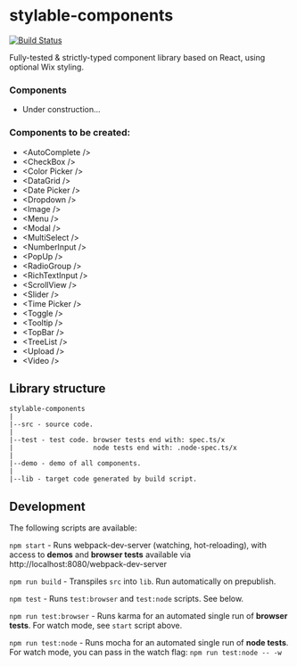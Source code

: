 # stylable-components
[![Build Status](https://travis-ci.org/wix/stylable-components.svg?branch=master)](https://travis-ci.org/wix/stylable-components)
<!-- [![Sauce Test Status](https://saucelabs.com/buildstatus/WixReactComponents)](https://saucelabs.com/u/WixReactComponents) -->

<!-- [![Sauce Test SKtatus](https://saucelabs.com/browser-matrix/WixReactComponents.svg)](https://saucelabs.com/u/WixReactComponents) -->

Fully-tested & strictly-typed component library based on React, using optional Wix styling.

### Components
- Under construction...

### Components to be created:
- &lt;AutoComplete /&gt;
- &lt;CheckBox /&gt;
- &lt;Color Picker /&gt;
- &lt;DataGrid /&gt;
- &lt;Date Picker /&gt;
- &lt;Dropdown /&gt;
- &lt;Image /&gt;
- &lt;Menu /&gt;
- &lt;Modal /&gt;
- &lt;MultiSelect /&gt;
- &lt;NumberInput /&gt;
- &lt;PopUp /&gt;
- &lt;RadioGroup /&gt;
- &lt;RichTextInput /&gt;
- &lt;ScrollView /&gt;
- &lt;Slider /&gt;
- &lt;Time Picker /&gt;
- &lt;Toggle /&gt;
- &lt;Tooltip /&gt;
- &lt;TopBar /&gt;
- &lt;TreeList /&gt;
- &lt;Upload /&gt;
- &lt;Video /&gt;

## Library structure
```
stylable-components
|
|--src - source code.
|
|--test - test code. browser tests end with: spec.ts/x
|                    node tests end with: .node-spec.ts/x
|
|--demo - demo of all components.
|
|--lib - target code generated by build script.
```

## Development

The following scripts are available:

`npm start` -
Runs webpack-dev-server (watching, hot-reloading), with access to **demos** and **browser tests** available via http://localhost:8080/webpack-dev-server

`npm run build` -
Transpiles `src` into `lib`. Run automatically on prepublish.

`npm test` -
Runs `test:browser` and `test:node` scripts. See below.

`npm run test:browser` -
Runs karma for an automated single run of **browser tests**. For watch mode, see `start` script above.

`npm run test:node` -
Runs mocha for an automated single run of **node tests**.
For watch mode, you can pass in the watch flag: `npm run test:node -- -w`

